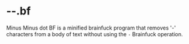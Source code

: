 # --.bf
Minus Minus dot BF is a minified brainfuck program that removes '-' characters from a body of text without using the `-` Brainfuck operation.


